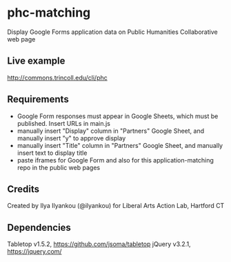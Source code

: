 # phc-matching
Display Google Forms application data on Public Humanities Collaborative web page

## Live example
http://commons.trincoll.edu/cli/phc

## Requirements
- Google Form responses must appear in Google Sheets, which must be published. Insert URLs in main.js
- manually insert "Display" column in "Partners" Google Sheet, and manually insert "y" to approve display
- manually insert "Title" column in "Partners" Google Sheet, and manually insert text to display title
- paste iframes for Google Form and also for this application-matching repo in the public web pages

## Credits
Created by Ilya Ilyankou (@ilyankou) for Liberal Arts Action Lab, Hartford CT

## Dependencies
Tabletop v1.5.2, https://github.com/jsoma/tabletop
jQuery v3.2.1, https://jquery.com/
